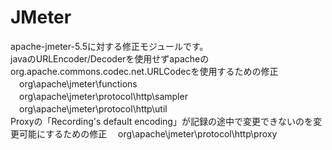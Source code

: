 # JMeter
apache-jmeter-5.5に対する修正モジュールです。  
javaのURLEncoder/Decoderを使用せずapacheのorg.apache.commons.codec.net.URLCodecを使用するための修正
　org\apache\jmeter\functions  
　org\apache\jmeter\protocol\http\sampler  
　org\apache\jmeter\protocol\http\util  
Proxyの「Recording's default encoding」が記録の途中で変更できないのを変更可能にするための修正
　org\apache\jmeter\protocol\http\proxy  
